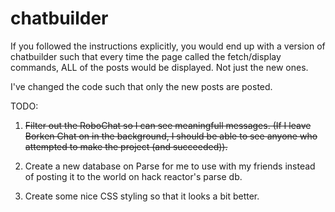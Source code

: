 # chatbuilder

If you followed the instructions explicitly, you would end up with a version of chatbuilder such that 
every time the page called the fetch/display commands, ALL of the posts would be displayed. Not just
the new ones.

I've changed the code such that only the new posts are posted.

TODO: 

1. ~~Filter out the RoboChat so I can see meaningfull messages. (If I leave Borken Chat on in the background,
I should be able to see anyone who attempted to make the project (and succeeded)).~~

2. Create a new database on Parse for me to use with my friends instead of posting it to the world on
hack reactor's parse db.

3. Create some nice CSS styling so that it looks a bit better.
